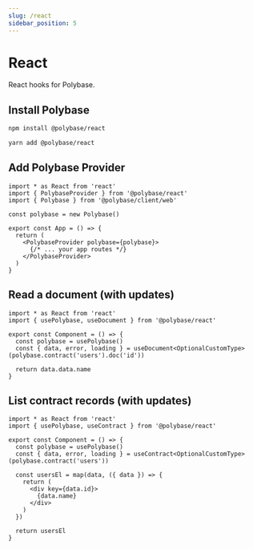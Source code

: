 ```yaml
---
slug: /react
sidebar_position: 5
---
```


# React

React hooks for Polybase.


## Install Polybase

```bash
npm install @polybase/react
```
```bash
yarn add @polybase/react
```


## Add Polybase Provider

```tsx
import * as React from 'react'
import { PolybaseProvider } from '@polybase/react'
import { Polybase } from '@polybase/client/web'

const polybase = new Polybase()

export const App = () => {
  return (
    <PolybaseProvider polybase={polybase}>
      {/* ... your app routes */}
    </PolybaseProvider>
  )
}
```

## Read a document (with updates)

```tsx
import * as React from 'react'
import { usePolybase, useDocument } from '@polybase/react'

export const Component = () => {
  const polybase = usePolybase()
  const { data, error, loading } = useDocument<OptionalCustomType>(polybase.contract('users').doc('id'))

  return data.data.name
}
```


## List contract records (with updates)

```tsx
import * as React from 'react'
import { usePolybase, useContract } from '@polybase/react'

export const Component = () => {
  const polybase = usePolybase()
  const { data, error, loading } = useContract<OptionalCustomType>(polybase.contract('users'))

  const usersEl = map(data, ({ data }) => {
    return (
      <div key={data.id}>
        {data.name}
      </div>
    )
  })

  return usersEl
}
```